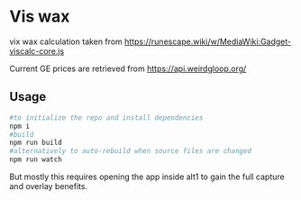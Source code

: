 # Vis wax

vix wax calculation taken from https://runescape.wiki/w/MediaWiki:Gadget-viscalc-core.js

Current GE prices are retrieved from https://api.weirdgloop.org/

## Usage
```sh
#to initialize the repo and install dependencies
npm i
#build
npm run build
#alternatively to auto-rebuild when source files are changed
npm run watch
```

But mostly this requires opening the app inside alt1 to gain the full capture and overlay benefits.
